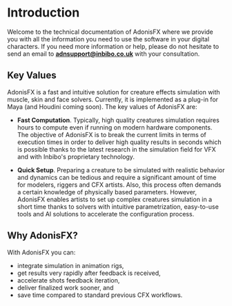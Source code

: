 # Introduction

Welcome to the technical documentation of AdonisFX where we provide you with all the information you need to use the software in your digital characters. If you need more information or help, please do not hesitate to send an email to **adnsupport@inbibo.co.uk** with your consultation.

## Key Values

AdonisFX is a fast and intuitive solution for creature effects simulation with muscle, skin and face solvers. Currently, it is implemented as a plug-in for Maya (and Houdini coming soon). The key values of AdonisFX are:

- **Fast Computation**. Typically, high quality creatures simulation requires hours to compute even if running on modern hardware components. The objective of AdonisFX is to break the current limits in terms of execution times in order to deliver high quality results in seconds which is possible thanks to the latest research in the simulation field for VFX and with Inbibo's proprietary technology. 

- **Quick Setup**. Preparing a creature to be simulated with realistic behavior and dynamics can be tedious and require a significant amount of time for modelers, riggers and CFX artists. Also, this process often demands a certain knowledge of physically based parameters. However, AdonisFX enables artists to set up complex creatures simulation in a short time thanks to solvers with intuitive parametrization, easy-to-use tools and AI solutions to accelerate the configuration process.

## Why AdonisFX?

With AdonisFX you can:

- integrate simulation in animation rigs,
- get results very rapidly after feedback is received,
- accelerate shots feedback iteration,
- deliver finalized work sooner, and
- save time compared to standard previous CFX workflows.
